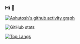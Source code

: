 ### Hi 👋

[![Ashutosh's github activity graph](https://github-readme-activity-graph.vercel.app/graph?username=ptvyas&theme=github)](https://github.com/ashutosh00710/github-readme-activity-graph)


![GitHub stats](https://github-readme-stats.vercel.app/api?username=ptvyas&theme=default&show_icons=true)

[![Top Langs](https://github-readme-stats.vercel.app/api/top-langs/?username=ptvyas&langs_count=10&layout=compact&theme=default)](https://github.com/anuraghazra/github-readme-stats)



